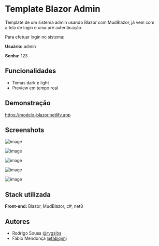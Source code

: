 
# Template Blazor Admin

Template de um sistema admin usando Blazor com MudBlazor, já vem com a tela de login e uma pré autenticação.

Para efetuar login no sistema:

**Usuário:** admin

**Senha:** 123



## Funcionalidades

- Temas dark e light
- Preview em tempo real


## Demonstração

<a href="https://modelo-blazor.netlify.app/" target="_blank" rel="noopener">https://modelo-blazor.netlify.app</a>

## Screenshots

![image](https://github.com/rvgsibs/TemplateBlazorAdmin/assets/43799288/162ce0c7-d5e1-4270-9af8-1efa833d58ca)

![image](https://github.com/rvgsibs/TemplateBlazorAdmin/assets/43799288/f86547b1-54e5-480b-906f-9ddfe3a9acfe)

![image](https://github.com/rvgsibs/TemplateBlazorAdmin/assets/43799288/6030029d-8f76-4953-9648-c5eca89a6fe2)

![image](https://github.com/rvgsibs/TemplateBlazorAdmin/assets/43799288/ae5f74fc-6e00-42ee-969b-7d63fc26983a)

![image](https://github.com/rvgsibs/TemplateBlazorAdmin/assets/43799288/fee1006c-a218-47b8-8f36-fa6353e33986)



## Stack utilizada

**Front-end:** Blazor, MudBlazor, c#, net8

## Autores

- Rodrigo Sousa [@rvgsibs](https://www.github.com/rvgsibs)
- Fábio Mendonça [@fabiojmj](https://github.com/fabiojmj) 


